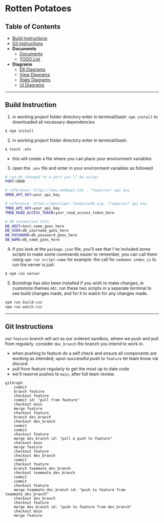 # Rotten Potatoes
## Table of Contents
- [Build Instructions](#build-instruction)
- [Git Instructions](#git-instructions)
- **Documents** 
  - [Documents](/docs/README.md)
  - [TODO List](/docs/plan/TODO.md)
- **Diagrams**
  - [ER Diagrams](/docs/plan/diagrams/er.md)
  - [View Diagrams](/docs/plan/diagrams/view.md)
  - [State Diagrams](/docs/plan/diagrams/state.md)
  - [UI Diagrams](/docs/plan/diagrams/ui.md)

---
## Build Instruction
1) in working project folder directory enter in terminal/bash: `npm install` to downloaded all necessary dependencies
```bash
$ npm install
```
2) in working project folder directory enter in terminal/bash:
```bash
$ touch .env
```
  - this will create a file where you can place your environment variables

3) open the `.env` file and enter in your environment variables as followed
```bash
# can be changed to a port you'll be using:
PORT=3000

# reference: https://www.omdbapi.com , *requires* api key
OMDB_API_KEY=your_api_key

# reference: https://developer.themoviedb.org, *requires* api key
TMDB_API_KEY=your_api_key
TMDB_READ_ACCESS_TOKEN=your_read_access_token_here

# DB Connection Info
DB_HOST=host_name_goes_here
DB_USER=db_username_goes_here
DB_PASSWORD=db_password_goes_here
DB_NAME=db_name_goes_here
```
4) if you look at the `package.json` file, you'll see that I've included some scripts to make some commands easier to remember, you can call them using `npm run script-name`
for example: the call for `nodemon index.js` to run the server is just:
```bash
$ npm run server
```

5) Bootstrap has also been installed if you wish to make changes, ie customize themes etc. run these two scripts in a seperate terminal to see build changes made, and for it to watch for any changes made.
```bash
npm run build-css
npm run watch-css
```
---
## Git Instructions
our `feature` branch will act as our ordered sandbox, where we push and pull from regularly. consider `dev_branch` the branch you intend to work in.
- when pushing to feature do a self check and ensure all components are working as intended, upon successful push to `feature` let team know via discord
- pull from feature regularly to get the most up to date code
- we'll reserve pushes to `main`, after full team review.
```mermaid
gitGraph
    commit
    branch feature
    checkout feature
    commit id: "pull from feature"
    checkout main
    merge feature
    checkout feature 
    branch dev_branch
    checkout dev_branch
    commit
    commit
    checkout feature
    merge dev_branch id: "pull & push to feature"
    checkout main
    merge feature
    checkout feature
    checkout dev_branch
    commit
    checkout feature
    branch teammate_dev_branch
    checkout teammate_dev_branch
    commit
    commit
    checkout feature
    merge teammate_dev_branch id: "push to feature from teammate_dev_branch"
    checkout dev_branch
    checkout feature
    merge dev_branch id: "push to feature from dev_branch"
    checkout main
    merge feature

    


```